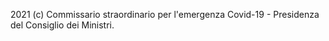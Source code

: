 2021 (c) Commissario straordinario per l'emergenza Covid-19 - Presidenza del Consiglio dei Ministri.